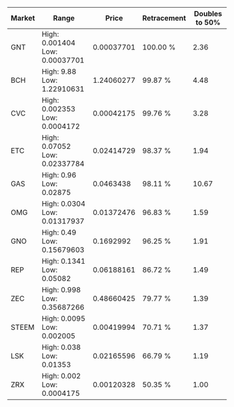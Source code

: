 | Market | Range | Price| Retracement | Doubles to 50% |
| --- | --- | --- | --- | --- |
| GNT | High: 0.001404<br />Low: 0.00037701 | 0.00037701 | 100.00 % | 2.36 |
| BCH | High: 9.88<br />Low: 1.22910631 | 1.24060277 | 99.87 % | 4.48 |
| CVC | High: 0.002353<br />Low: 0.0004172 | 0.00042175 | 99.76 % | 3.28 |
| ETC | High: 0.07052<br />Low: 0.02337784 | 0.02414729 | 98.37 % | 1.94 |
| GAS | High: 0.96<br />Low: 0.02875 | 0.0463438 | 98.11 % | 10.67 |
| OMG | High: 0.0304<br />Low: 0.01317937 | 0.01372476 | 96.83 % | 1.59 |
| GNO | High: 0.49<br />Low: 0.15679603 | 0.1692992 | 96.25 % | 1.91 |
| REP | High: 0.1341<br />Low: 0.05082 | 0.06188161 | 86.72 % | 1.49 |
| ZEC | High: 0.998<br />Low: 0.35687266 | 0.48660425 | 79.77 % | 1.39 |
| STEEM | High: 0.0095<br />Low: 0.002005 | 0.00419994 | 70.71 % | 1.37 |
| LSK | High: 0.038<br />Low: 0.01353 | 0.02165596 | 66.79 % | 1.19 |
| ZRX | High: 0.002<br />Low: 0.0004175 | 0.00120328 | 50.35 % | 1.00 |
